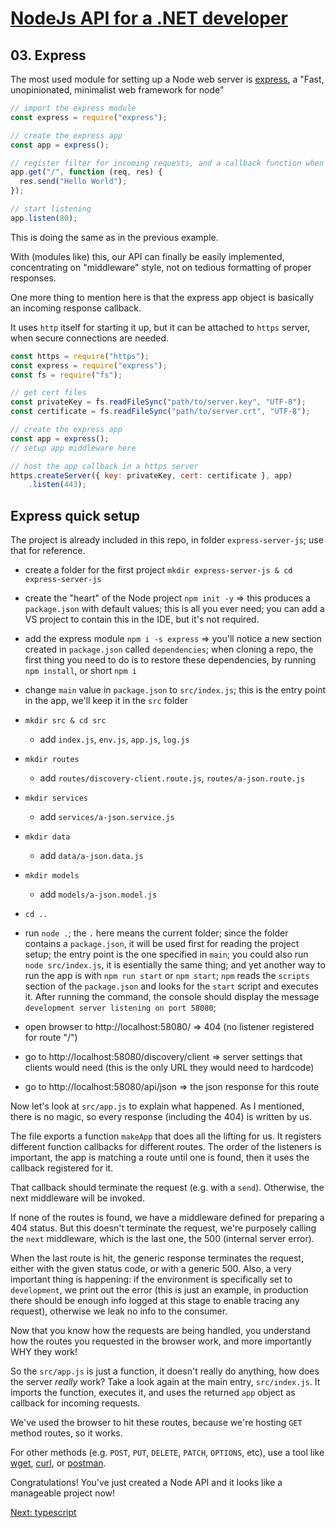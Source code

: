 # [NodeJs API for a .NET developer](https://code.waters.com/bitbucket/users/rovian/repos/nodejs-api-for-a-.net-developer)



## 03. Express

The most used module for setting up a Node web server is [express](https://expressjs.com/), a "Fast, unopinionated, minimalist web framework for node"

```javascript
// import the express module
const express = require("express");

// create the express app
const app = express();

// register filter for incoming requests, and a callback function when a match is made
app.get("/", function (req, res) {
  res.send("Hello World");
});

// start listening
app.listen(80);
```
This is doing the same as in the previous example.

With (modules like) this, our API can finally be easily implemented, concentrating on "middleware" style, not on tedious formatting of proper responses.

One more thing to mention here is that the express app object is basically an incoming response callback.

It uses `http` itself for starting it up, but it can be attached to `https` server, when secure connections are needed.
```javascript
const https = require("https");
const express = require("express");
const fs = require("fs");

// get cert files
const privateKey = fs.readFileSync("path/to/server.key", "UTF-8");
const certificate = fs.readFileSync("path/to/server.crt", "UTF-8");

// create the express app
const app = express();
// setup app middleware here

// host the app callback in a https server
https.createServer({ key: privateKey, cert: certificate }, app)
	.listen(443);
```

## Express quick setup

The project is already included in this repo, in folder `express-server-js`; use that for reference.
- create a folder for the first project `mkdir express-server-js & cd express-server-js`
- create the "heart" of the Node project `npm init -y` => this produces a `package.json` with default values; this is all you ever need;
you can add a VS project to contain this in the IDE, but it's not required.
- add the express module `npm i -s express` => you'll notice a new section created in `package.json` called `dependencies`;
when cloning a repo, the first thing you need to do is to restore these dependencies, by running `npm install`, or short `npm i`
- change `main` value in `package.json` to `src/index.js`; this is the entry point in the app, we'll keep it in the `src` folder
- `mkdir src & cd src`
  - add `index.js`, `env.js`, `app.js`, `log.js`
- `mkdir routes`
  - add `routes/discovery-client.route.js`, `routes/a-json.route.js`
- `mkdir services`
  - add `services/a-json.service.js`
- `mkdir data`
  - add `data/a-json.data.js`
- `mkdir models`
  - add `models/a-json.model.js`
- `cd ..`
- run `node .`; the `.` here means the current folder; since the folder contains a `package.json`, it will be used first for reading the project setup;
the entry point is the one specified in `main`; you could also run `node src/index.js`, it is esentially the same thing; and yet another way to run the app is with `npm run start` or `npm start`; `npm` reads the `scripts` section of the `package.json` and looks for the `start` script and executes it. After running the command, the console should display the message `development server listening on port 58080`;

- open browser to http://localhost:58080/ => 404 (no listener registered for route "/")
- go to http://localhost:58080/discovery/client => server settings that clients would need (this is the only URL they would need to hardcode)
- go to http://localhost:58080/api/json => the json response for this route

Now let's look at `src/app.js` to explain what happened. As I mentioned, there is no magic, so every response (including the 404) is written by us.

The file exports a function `makeApp` that does all the lifting for us. It registers different function callbacks for different routes. The order of the listeners is important, the app is matching a route until one is found, then it uses the callback registered for it.

That callback should terminate the request (e.g. with a `send`). Otherwise, the next middleware will be invoked.

If none of the routes is found, we have a middleware defined for preparing a 404 status. But this doesn't terminate the request, we're purposely calling the `next` middleware, which is the last one, the 500 (internal server error).

When the last route is hit, the generic response terminates the request, either with the given status code, or with a generic 500. Also, a very important thing is happening: if the environment is specifically set to `development`, we print out the error (this is just an example, in production there should be enough info logged at this stage to enable tracing any request), otherwise we leak no info to the consumer.

Now that you know how the requests are being handled, you understand how the routes you requested in the browser work, and more importantly WHY they work!

So the `src/app.js` is just a function, it doesn't really do anything, how does the server *really* work? Take a look again at the main entry, `src/index.js`. It imports the function, executes it, and uses the returned `app` object as callback for incoming requests.

We've used the browser to hit these routes, because we're hosting `GET` method routes, so it works.

For other methods (e.g. `POST`, `PUT`, `DELETE`, `PATCH`, `OPTIONS`, etc), use a tool like [wget](https://www.gnu.org/software/wget/), [curl](https://curl.haxx.se/), or [postman](https://www.getpostman.com/).

Congratulations! You've just created a Node API and it looks like a manageable project now!



[Next: typescript](https://code.waters.com/bitbucket/users/rovian/repos/nodejs-api-for-a-.net-developer/browse/docs/04-typescript.md)
